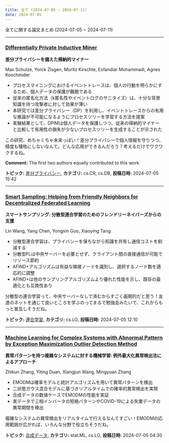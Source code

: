 ```yaml
---
title: 全て (2024-07-05 ~ 2024-07-11)
date: 2024-07-05
---
```


全てに関する論文まとめ (2024-07-05 ~ 2024-07-11)


- - -

### [Differentially Private Inductive Miner](http://arxiv.org/abs/2407.04595)

**差分プライバシーを備えた帰納的マイナー**

Max Schulze, Yorck Zisgen, Moritz Kirschte, Esfandiar Mohammadi, Agnes Koschmider

- プロセスマイニングにおけるイベントトレースは、個人の行動を明らかにするため、個人データの保護が難題である
- 従来の匿名化方法（k匿名性やイベントログのサニタイズ）は、十分な背景知識を持つ攻撃者に対して効果が薄い
- 本研究では差分プライバシー（DP）を利用し、イベントトレースからの有用な推論が不可能になるようにプロセスツリーを学習する方法を提案
- 実験結果として、DPIMは個人データを保護しつつ、従来の帰納的マイナーと比較して有用性の損失が少ないプロセスツリーを生成することが示された

この研究、めちゃくちゃ未来っぽい！差分プライバシーで個人情報を守りつつ、精度も犠牲にしないなんて。どんな応用ができるんだろう？考えるだけでワクワクするね。

**Comment:** The first two authors equally contributed to this work

**トピック:** [差分プライバシー](../../dp), **カテゴリ:** cs.CR, cs.DB, **投稿日時:** 2024-07-05 15:42


- - -

### [Smart Sampling: Helping from Friendly Neighbors for Decentralized Federated Learning](http://arxiv.org/abs/2407.04460)

**スマートサンプリング: 分散型連合学習のためのフレンドリーネイバーズからの支援**

Lin Wang, Yang Chen, Yongxin Guo, Xiaoying Tang

- 分散型連合学習は、プライバシーを保ちながら知識を共有し通信コストを削減する
- 分散型FLは中央サーバーを必要とせず、クライアント間の直接通信が可能でリソース節約
- AFIND+アルゴリズムは有益な隣接ノードを識別し、選択するノード数を適応的に調整
- AFIND+は他のサンプリングアルゴリズムより優れた性能を示し、既存の最適化とも互換性あり

分散型の連合学習って、中央サーバーなしで済むからすごく画期的だと思う！友達のネットを通じて良いところを学ぶのってまるで勉強会みたいで、これからもっと普及しそうだね。



**トピック:** [連合学習](../../fl), **カテゴリ:** cs.LG, **投稿日時:** 2024-07-05 12:10


- - -

### [Machine Learning for Complex Systems with Abnormal Pattern by Exception Maximization Outlier Detection Method](http://arxiv.org/abs/2407.04248)

**異常パターンを持つ複雑なシステムに対する機械学習: 例外最大化異常検出法によるアプローチ**

Zhikun Zhang, Yiting Duan, Xiangjun Wang, Mingyuan Zhang

- EMODMは確率モデルと統計アルゴリズムを用いて異常パターンを検出
- 二状態ガウス混合モデルに基づきリアルタイムでの確率的異常検出を実現
- 合成データの数値ケースでEMODMの性能を実証
- 実データで三相インバータの短絡パターンやCOVID-19による失業データの異常期間を検出

複雑なシステムの異常検出をリアルタイムで行えるなんてすごい！EMODMの応用範囲が広がれば、いろんな分野で役立ちそうだね。



**トピック:** [合成データ](../../sd), **カテゴリ:** stat.ML, cs.LG, **投稿日時:** 2024-07-05 04:30

